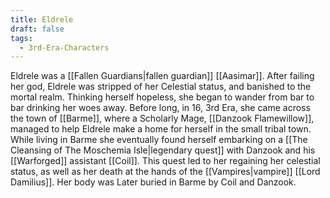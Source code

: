 ```yaml
---
title: Eldrele
draft: false
tags:
  - 3rd-Era-Characters
---
```

 
Eldrele was a [[Fallen Guardians|fallen guardian]] [[Aasimar]]. After failing her god, Eldrele was stripped of her Celestial status, and banished to the mortal realm. Thinking herself hopeless, she began to wander from bar to bar drinking her woes away. Before long, in 16, 3rd Era, she came across the town of [[Barme]], where a Scholarly Mage, [[Danzook Flamewillow]], managed to help Eldrele make a home for herself in the small tribal town. While living in Barme she eventually found herself embarking on a [[The Cleansing of The Moschemia Isle|legendary quest]] with Danzook and his [[Warforged]] assistant [[Coil]]. This quest led to her regaining her celestial status, as well as her death at the hands of the [[Vampires|vampire]] [[Lord Damilius]]. Her body was Later buried in Barme by Coil and Danzook.
